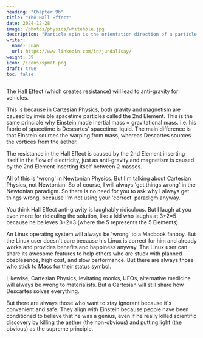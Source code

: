 ```yaml
---
heading: "Chapter 9b"
title: "The Hall Effect"
date: 2024-12-28
image: /photos/physics/whitehole.jpg
description: "Particle spin is the orientation direction of a particle."
writer:
  name: Juan
  url: https://www.linkedin.com/in/jundalisay/
weight: 39
icon: /icons/spmat.png
draft: true
toc: false
---
```



The Hall Effect (which creates resistance) will lead to anti-gravity for vehicles. 

This is because in Cartesian Physics, both gravity and magnetism are caused by invisible spacetime particles called the 2nd Element. This is the same principle why Einstein made inertial mass = gravitational mass. i.e. his fabric of spacetime is Descartes' spacetime liquid. The main difference is that Einstein sources the warping from mass, whereas Descartes sources the vortices from the aether.

The resistance in the Hall Effect is caused by the 2nd Element inserting itself in the flow of electricity, just as anti-gravity and magnetism is caused by the 2nd Element inserting itself between 2 masses. 

All of this is 'wrong' in Newtonian Physics. But I'm talking about Cartesian Physics, not Newtonian. So of course, I will always 'get things wrong' in the Newtonian paradigm. So there is no need for you to ask why I always get things wrong, because I'm not using your 'correct' paradigm anyway.

You think Hall Effect anti-gravity is laughably ridiculous. But I laugh at you even more for ridiculing the solution, like a kid who laughs at 3+2=5 because he believes 3+2=3 (where the 5 represents the 5 Elements). 

An Linux operating system will always be 'wrong' to a Macbook fanboy. But the Linux user doesn't care because his Linux is correct for him and already works and provides benefits and happiness anyway. The Linux user can share its awesome features to help others who are stuck with planned obsolesence, high cost, and slow performance. But there are always those who stick to Macs for their status symbol. 

Likewise, Cartesian Physics, levitating monks, UFOs, alternative medicine will always be wrong to materialists. But a Cartesian will still share how Descartes solves everything. 

But there are always those who want to stay ignorant because it's convenient and safe. They align with Einstein because people have been conditioned to believe that he was a genius, even if he really killed scientific discovery by killing the aether (the non-obvious) and putting light (the obvious) as the supreme principle.

